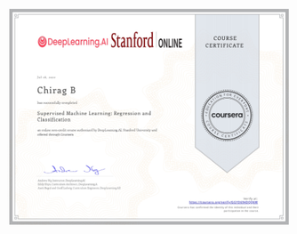 [![MLS](https://github.com/Chirag05B/Portfolio/blob/main/Certifications/Machine%20Learning%20(2022)/Supervised%20Machine%20Learning-Regression%20and%20Classification/Supervised%20Machine%20Learning-Regression%20and%20Classification_page-0001.jpg)](http://coursera.org/verify/specialization/9YMSKUMH4N6U)

 
